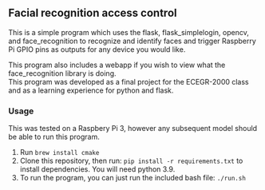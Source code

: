 ## Facial recognition access control  

This is a simple program which uses the flask, flask_simplelogin, opencv, and face_recognition to recognize and identify faces and
trigger Raspberry Pi GPIO pins as outputs for any device you would like.  

This program also includes a webapp if you wish to view what the face_recognition library is doing.  
This program was developed as a final project for the ECEGR-2000 class and as a learning experience for python and flask.  

### Usage  
This was tested on a Raspbery Pi 3, however any subsequent model should be able to run this program.  
1. Run `brew install cmake`  
2. Clone this repository, then run: `pip install -r requirements.txt` to install dependencies. You will need python 3.9.  
3. To run the program, you can just run the included bash file: `./run.sh`
